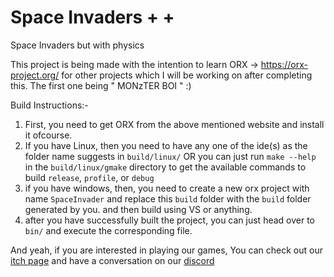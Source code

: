 # Space Invaders + +
Space Invaders but with physics


This project is being made with the intention to learn ORX -> https://orx-project.org/ for other projects which I will be working on after completing this.
The first one being " MONzTER BOI " :)


Build Instructions:-
1) First, you need to get ORX from the above mentioned website and install it ofcourse.
2) If you have Linux, then you need to have any one of the ide(s) as the folder name suggests in `build/linux/` OR you can just run `make --help` in the `build/linux/gmake` directory to get the available commands to build `release`, `profile`, or `debug` 
3) if you have windows, then, you need to create a new orx project with name `SpaceInvader` and replace this `build` folder with the `build` folder generated by you. and then build using VS or anything.
4) after you have successfully built the project, you can just head over to `bin/` and execute the corresponding file.


And yeah, if you are interested in playing our games, You can check out our [itch page](https://monzter-games.itch.io/) and have a conversation on our [discord](https://discord.gg/JWsuCXSwnp)


